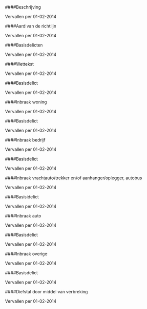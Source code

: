 <meta http-equiv='Content-Type' content='text/html; charset=utf-8' />


####Beschrijving

Vervallen per 01-02-2014 

####Aard van de richtlijn

Vervallen per 01-02-2014 

####Basisdelicten

Vervallen per 01-02-2014 

####Wettekst

Vervallen per 01-02-2014 

####Basisdelict

Vervallen per 01-02-2014 

####Inbraak woning

Vervallen per 01-02-2014 

####Basisdelict

Vervallen per 01-02-2014 

####Inbraak bedrijf

Vervallen per 01-02-2014 

####Basisdelict

Vervallen per 01-02-2014 

####Inbraak vrachtauto/trekker en/of aanhanger/oplegger, autobus

Vervallen per 01-02-2014 

####Basisidelict

Vervallen per 01-02-2014 

####Inbraak auto

Vervallen per 01-02-2014 

####Basisdelict

Vervallen per 01-02-2014 

####Inbraak overige

Vervallen per 01-02-2014 

####Basisdelict

Vervallen per 01-02-2014 

####Diefstal door middel van verbreking

Vervallen per 01-02-2014 

